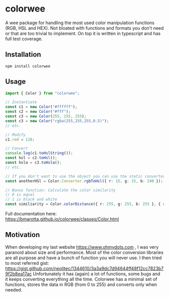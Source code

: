 # colorwee

A wee package for handling the most used color manipulation functions (RGB, HSL and HEX). Not bloated with functions and formats you don't need or that are too trivial to implement. On top it is written in typescript and has full test coverage.

## Installation

```
npm install colorwee
```

## Usage

```typescript
import { Color } from "colorwee";

// Instantiate
const c1 = new Color("#ffffff");
const c2 = new Color("#fff");
const c3 = new Color(255, 255, 255);
const c3 = new Color("rgba(255,255,255,0.5)");
// etc.

// Modify
c1.red = 128;

// Convert
console.log(c1.toHslString());
const hsl = c2.toHsl();
const hsla = c3.toHsla();
// etc.

// If you don't want to use the object you can use the static converters
const anotherHSl = Color.Convertor.rgbToHsl({ r: 15, g: 15, b: 240 });

// Bonus function: Calculate the color similarity
// 0 is equal
// 1 is black and white
const similiarity = Color.colorDistance({ r: 255, g: 255, b: 255 }, { r: 250, g: 255, b: 255 }, true);
```

Full documentation here: https://bmarotta.github.io/colorwee/classes/Color.html

## Motivation

When developing my last website https://www.ohmydots.com , I was very paranoid about size and performance.
Most of the color conversion libraries are all purpose and have a bunch of function you will never use.
I then tried to most referred gist: https://gist.github.com/neolitec/1344610/3a3a9dc7d94644ff48f12cc7823b79f2b8ea17ac
Unfortunately it has (again) a lot of functions, some bugs and it keeps converting everything all the time.
Colorwee has a minimal set of functions, stores the data in RGB (from 0 to 255) and converts only when needed.
